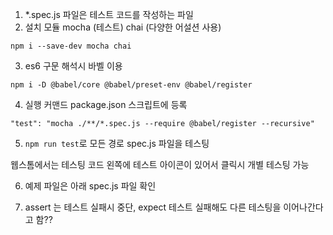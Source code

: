1. *.spec.js 파일은 테스트 코드를 작성하는 파일
2. 설치 모듈 mocha (테스트) chai (다양한 어설션 사용)

`npm i --save-dev mocha chai`

3. es6 구문 해석시 바벨 이용

`npm i -D @babel/core @babel/preset-env @babel/register`

4. 실행 커맨드 package.json 스크립트에 등록

`"test": "mocha ./**/*.spec.js --require @babel/register --recursive"`

5. `npm run test`로 모든 경로 spec.js 파일을 테스팅

웹스톰에서는 테스팅 코드 왼쪽에 테스트 아이콘이 있어서 클릭시 개별 테스팅 가능

6. 예제 파일은 아래 spec.js 파일 확인

7. assert 는 테스트 실패시 중단, expect 테스트 실패해도 다른 테스팅을 이어나간다고 함??
